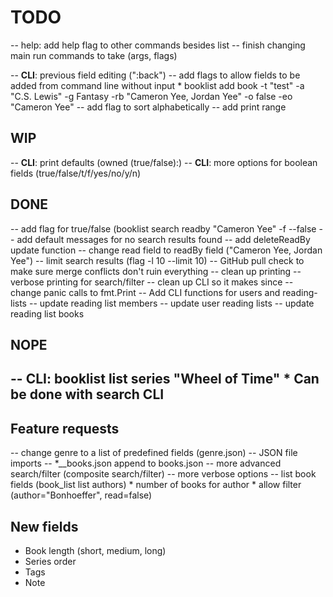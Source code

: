 # TODO
  -- help: add help flag to other commands besides list
  -- finish changing main run commands to take (args, flags)
  
  -- **CLI**: previous field editing (":back")
  -- add flags to allow fields to be added from command line without input
    * booklist add book -t "test" -a "C.S. Lewis" -g Fantasy -rb "Cameron Yee, Jordan Yee" -o false -eo "Cameron Yee"
  -- add flag to sort alphabetically
  -- add print range

## WIP
  -- **CLI**: print defaults (owned (true/false):)
  -- **CLI**: more options for boolean fields (true/false/t/f/yes/no/y/n)

## DONE
  -- add flag for true/false (booklist search readby "Cameron Yee" -f --false
  -- add default messages for no search results found
  -- add deleteReadBy update function
  -- change read field to readBy field ("Cameron Yee, Jordan Yee")
  -- limit search results (flag -l 10 --limit 10)
  -- GitHub pull check to make sure merge conflicts don't ruin everything
  -- clean up printing
  -- verbose printing for search/filter
  -- clean up CLI so it makes since
  -- change panic calls to fmt.Print
  -- Add CLI functions for users and reading-lists
  -- update reading list members
  -- update user reading lists
  -- update reading list books

## NOPE
  -- **CLI**: booklist list series "Wheel of Time"
    * Can be done with search **CLI**
-----------------------------------------------------------------

## Feature requests
  -- change genre to a list of predefined fields (genre.json)
  -- JSON file imports
  -- *__books.json append to books.json
  -- more advanced search/filter (composite search/filter)
  -- more verbose options
  -- list book fields (book_list list authors) 
    * number of books for author 
    * allow filter (author="Bonhoeffer", read=false)

## New fields
- Book length (short, medium, long)
- Series order
- Tags
- Note

